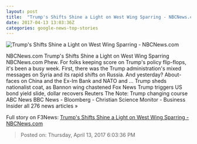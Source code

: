 ```yaml
---
layout: post
title:  "Trump's Shifts Shine a Light on West Wing Sparring - NBCNews.com"
date: 2017-04-13 13:03:36Z
categories: google-news-top-stories
---
```


![Trump's Shifts Shine a Light on West Wing Sparring - NBCNews.com](https://media3.s-nbcnews.com/j/newscms/2017_04/1876091/23117-steve-bannon-trump-executive-order-116p-rs_e0b03160997d154ecff1867ae1a33458.nbcnews-fp-1200-800.jpg)

NBCNews.com Trump's Shifts Shine a Light on West Wing Sparring NBCNews.com Phew. For folks keeping score on Trump's policy flip-flops, it's been a busy week. First, there was the Trump administration's mixed messages on Syria and its rapid shifts on Russia. And yesterday? About-faces on China and the Ex-Im Bank and NATO and ... Trump sheds nationalist coat, as Bannon wing chastened Fox News Trump triggers US bond yield slide, dollar recovers Reuters The Note: Trump changing course ABC News BBC News - Bloomberg - Christian Science Monitor - Business Insider all 276 news articles »


Full story on F3News: [Trump's Shifts Shine a Light on West Wing Sparring - NBCNews.com](http://www.f3nws.com/n/2q3pz)

> Posted on: Thursday, April 13, 2017 6:03:36 PM
